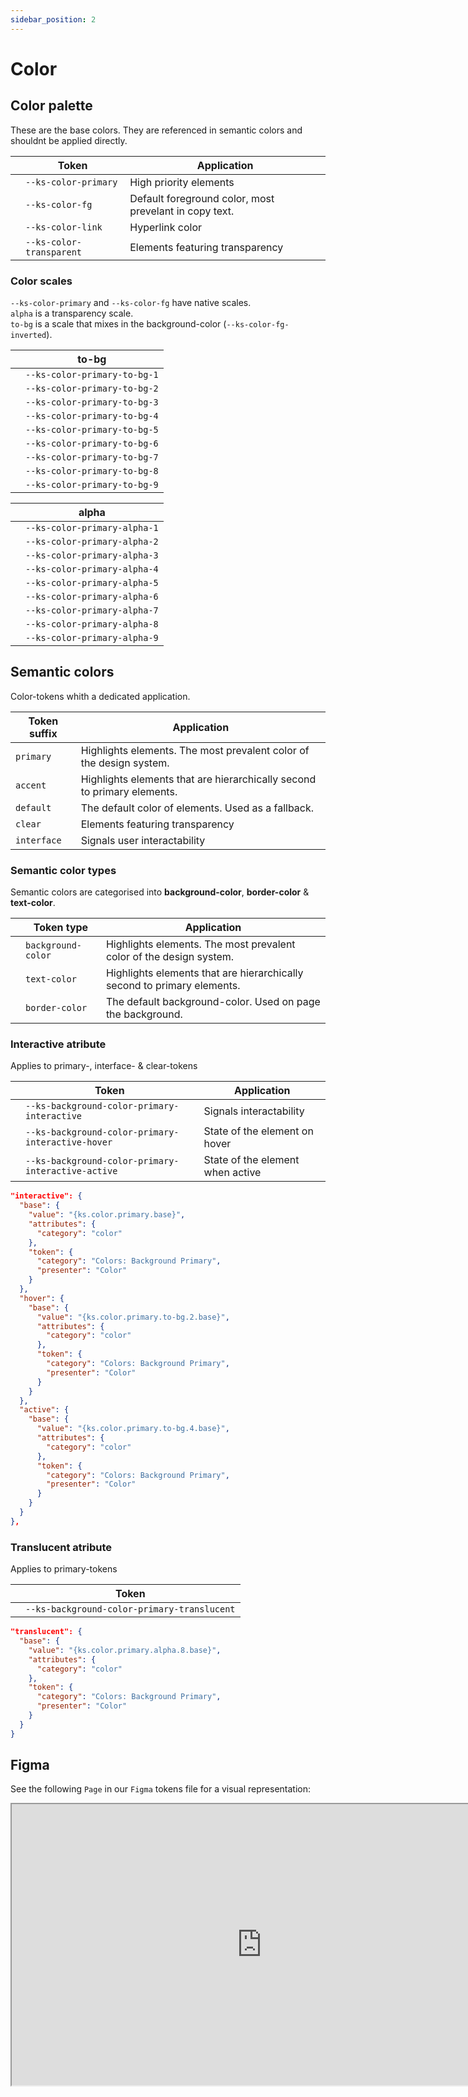 ```yaml
---
sidebar_position: 2
---
```


# Color

## Color palette

These are the base colors. They are referenced in semantic colors and shouldnt be applied directly.

|                                                         | Token                    | Application                                            |
| ------------------------------------------------------- | ------------------------ | ------------------------------------------------------ |
| <div className="color-preview color-primary"></div>     | `--ks-color-primary`     | High priority elements                                 |
| <div className="color-preview color-fg"></div>          | `--ks-color-fg`          | Default foreground color, most prevelant in copy text. |
| <div className="color-preview color-link"></div>        | `--ks-color-link`        | Hyperlink color                                        |
| <div className="color-preview color-transparent"></div> | `--ks-color-transparent` | Elements featuring transparency                        |

### Color scales

`--ks-color-primary` and `--ks-color-fg` have native scales.  
`alpha` is a transparency scale.  
`to-bg` is a scale that mixes in the background-color (`--ks-color-fg-inverted`).

<div className="split-table">

|                                                             | to-bg                        |
| ----------------------------------------------------------- | ---------------------------- |
| <div className="color-preview color-primary-to-bg-1"></div> | `--ks-color-primary-to-bg-1` |
| <div className="color-preview color-primary-to-bg-2"></div> | `--ks-color-primary-to-bg-2` |
| <div className="color-preview color-primary-to-bg-3"></div> | `--ks-color-primary-to-bg-3` |
| <div className="color-preview color-primary-to-bg-4"></div> | `--ks-color-primary-to-bg-4` |
| <div className="color-preview color-primary-to-bg-5"></div> | `--ks-color-primary-to-bg-5` |
| <div className="color-preview color-primary-to-bg-6"></div> | `--ks-color-primary-to-bg-6` |
| <div className="color-preview color-primary-to-bg-7"></div> | `--ks-color-primary-to-bg-7` |
| <div className="color-preview color-primary-to-bg-8"></div> | `--ks-color-primary-to-bg-8` |
| <div className="color-preview color-primary-to-bg-9"></div> | `--ks-color-primary-to-bg-9` |

|                                                             | alpha                        |
| ----------------------------------------------------------- | ---------------------------- |
| <div className="color-preview color-primary-alpha-1"></div> | `--ks-color-primary-alpha-1` |
| <div className="color-preview color-primary-alpha-2"></div> | `--ks-color-primary-alpha-2` |
| <div className="color-preview color-primary-alpha-3"></div> | `--ks-color-primary-alpha-3` |
| <div className="color-preview color-primary-alpha-4"></div> | `--ks-color-primary-alpha-4` |
| <div className="color-preview color-primary-alpha-5"></div> | `--ks-color-primary-alpha-5` |
| <div className="color-preview color-primary-alpha-6"></div> | `--ks-color-primary-alpha-6` |
| <div className="color-preview color-primary-alpha-7"></div> | `--ks-color-primary-alpha-7` |
| <div className="color-preview color-primary-alpha-8"></div> | `--ks-color-primary-alpha-8` |
| <div className="color-preview color-primary-alpha-9"></div> | `--ks-color-primary-alpha-9` |

</div>

## Semantic colors

Color-tokens whith a dedicated application.

| Token suffix | Application                                                             |
| ------------ | ----------------------------------------------------------------------- |
| `primary`    | Highlights elements. The most prevalent color of the design system.     |
| `accent`     | Highlights elements that are hierarchically second to primary elements. |
| `default`    | The default color of elements. Used as a fallback.                      |
| `clear`      | Elements featuring transparency                                         |
| `interface`  | Signals user interactability                                            |

### Semantic color types

Semantic colors are categorised into **background-color**, **border-color** & **text-color**.

|                                                          | Token type         | Application                                                             |
| -------------------------------------------------------- | ------------------ | ----------------------------------------------------------------------- |
| <div className="color-preview background-primary"></div> | `background-color` | Highlights elements. The most prevalent color of the design system.     |
| <div className="color-preview background-accent"></div>  | `text-color`       | Highlights elements that are hierarchically second to primary elements. |
| <div className="color-preview background-default"></div> | `border-color`     | The default background-color. Used on page the background.              |

### Interactive atribute

Applies to primary-, interface- & clear-tokens

|                                                                 | Token                                              | Application                      |
| --------------------------------------------------------------- | -------------------------------------------------- | -------------------------------- |
| <div className="color-preview background-primary"></div>        | `--ks-background-color-primary-interactive`        | Signals interactability          |
| <div className="color-preview background-primary-hover"></div>  | `--ks-background-color-primary-interactive-hover`  | State of the element on hover    |
| <div className="color-preview background-primary-active"></div> | `--ks-background-color-primary-interactive-active` | State of the element when active |

```json title="background-color.json"
"interactive": {
  "base": {
    "value": "{ks.color.primary.base}",
    "attributes": {
      "category": "color"
    },
    "token": {
      "category": "Colors: Background Primary",
      "presenter": "Color"
    }
  },
  "hover": {
    "base": {
      "value": "{ks.color.primary.to-bg.2.base}",
      "attributes": {
        "category": "color"
      },
      "token": {
        "category": "Colors: Background Primary",
        "presenter": "Color"
      }
    }
  },
  "active": {
    "base": {
      "value": "{ks.color.primary.to-bg.4.base}",
      "attributes": {
        "category": "color"
      },
      "token": {
        "category": "Colors: Background Primary",
        "presenter": "Color"
      }
    }
  }
},
```

### Translucent atribute

Applies to primary-tokens

|                                                              | Token                                       |
| ------------------------------------------------------------ | ------------------------------------------- |
| <div className="color-preview background-translucent"></div> | `--ks-background-color-primary-translucent` |

```json title="background-color.json"
"translucent": {
  "base": {
    "value": "{ks.color.primary.alpha.8.base}",
    "attributes": {
      "category": "color"
    },
    "token": {
      "category": "Colors: Background Primary",
      "presenter": "Color"
    }
  }
}
```

## Figma

See the following `Page` in our `Figma` tokens file for a visual representation:

<iframe width="800" height="450" src="https://www.figma.com/embed?embed_host=share&url=https%3A%2F%2Fwww.figma.com%2Ffile%2FH7F4P2fsDgEkIcc7U1alk1%2FkickstartDS-Design-Tokens%3Fnode-id%3D1%253A3" allowfullscreen></iframe>
